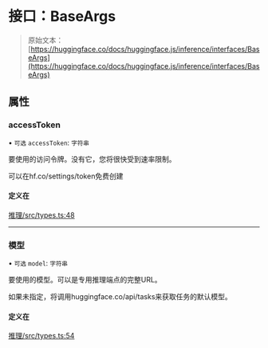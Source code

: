 # 接口：BaseArgs

> 原始文本：[https://huggingface.co/docs/huggingface.js/inference/interfaces/BaseArgs](https://huggingface.co/docs/huggingface.js/inference/interfaces/BaseArgs)

## 属性

### accessToken

• `可选` `accessToken`: `字符串`

要使用的访问令牌。没有它，您将很快受到速率限制。

可以在hf.co/settings/token免费创建

#### 定义在

[推理/src/types.ts:48](https://github.com/huggingface/huggingface.js/blob/main/packages/inference/src/types.ts#L48)

* * *

### 模型

• `可选` `model`: `字符串`

要使用的模型。可以是专用推理端点的完整URL。

如果未指定，将调用huggingface.co/api/tasks来获取任务的默认模型。

#### 定义在

[推理/src/types.ts:54](https://github.com/huggingface/huggingface.js/blob/main/packages/inference/src/types.ts#L54)
